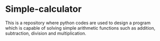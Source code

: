 # Simple-calculator
This is a repository where python codes are used to design a program which is capable of solving simple arithmetic functions such as addition, subtraction, division and multiplication.
